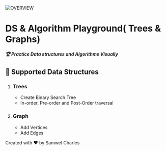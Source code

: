 
![OVERVIEW](https://github.com/younggeeks/visual-ds/blob/master/sample.gif)

 # DS & Algorithm Playground( Trees & Graphs)

 #####  🏆 Practice Data structures and Algorithms Visually 

## 🎉 Supported Data Structures

1.  ### **Trees**
    - Create Binary Search Tree
    - In-order, Pre-order and Post-Order traversal  
    
2. ### **Graph**
    - Add Vertices 
    - Add Edges 


 Created with ❤️ by Samwel Charles 

